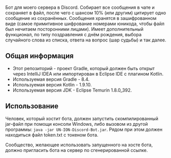 Бот для моего сервера в Discord. Собирает все сообщения в чате и сохраняет в файл, после чего с шансом 10% (или другим) цитирует одно сообщение из сохранённых. Сообщения хранятся в зашифрованном виде (самое примитивное шифрование номерами юникода, чтобы файл был нечитаем посторонними лицами). Имеет дополнительный функционал, по типу поздравления с днём рождения, выбора случайного слова из списка, ответа на вопрос (шар судьбы) и так далее.

## Общая информация

* Этот репозиторий - проект Gradle, который должен быть открыт через IntelliJ IDEA или импортирован в Eclipse IDE с плагином Kotlin.
* Используемая версия Gradle - 8.4.
* Используемая версия Kotlin - 1.9.10.
* Используемая версия JDK - Eclipse Temurin 1.8.0_392.

## Использование

Человек, который хостит бота, должен запустить скомпилированный jar-файл при помощи консоли Windows, либо вызовом из другой программы: `java -jar UN-ION-Discord-Bot.jar`. Рядом при этом должен находиться файл token.txt с токеном бота.

Сообщество, желающее использовать запущенного на хосте бота, должно пригласить бота на сервер по сгенерированной ссылке.

